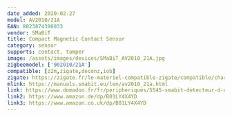 ```yaml
---
date_added: 2020-02-27
model: AV2010/21A
EAN: 8023874396033
vendor: SMaBiT
title: Compact Magnetic Contact Sensor
category: sensor
supports: contact, tamper
image: /assets/images/devices/SMaBiT_AV2010_21A.jpg
zigbeemodel: ['902010/21A']
compatible: [z2m,zigate,deconz,iob]
zigate: https://zigate.fr/le-materiel-compatible-zigate/compatible/chargeurusb-
mlink: https://manuals.smabit.eu/len/av2010_21a.html
link: https://www.domadoo.fr/fr/peripheriques/5545-smabit-detecteur-d-ouverture-de-portefenetre-zigbee-8023874396033.html
link2: https://www.amazon.de/dp/B01LY4X4YD
link3: https://www.amazon.co.uk/dp/B01LY4X4YD
---
```

